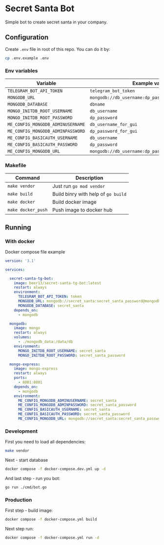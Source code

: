 # Secret Santa Bot

Simple bot to create secret santa in your company.

## Configuration

Create `.env` file in root of this repo. You can do it by:

```bash
cp .env.example .env
```

### Env variables

| Variable                          | Example value                                      |
| --------------------------------- | -------------------------------------------------- |
| `TELEGRAM_BOT_API_TOKEN`          | `telegram_bot_token`                               |
| `MONGODB_URL`                     | `mongodb://db_username:dp_password@mongodb:27017/` |
| `MONGODB_DATABASE`                | `dbname`                                           |
| `MONGO_INITDB_ROOT_USERNAME`      | `db_username`                                      |
| `MONGO_INITDB_ROOT_PASSWORD`      | `dp_password`                                      |
| `ME_CONFIG_MONGODB_ADMINUSERNAME` | `db_username_for_gui`                              |
| `ME_CONFIG_MONGODB_ADMINPASSWORD` | `dp_password_for_gui`                              |
| `ME_CONFIG_BASICAUTH_USERNAME`    | `db_username`                                      |
| `ME_CONFIG_BASICAUTH_PASSWORD`    | `dp_password`                                      |
| `ME_CONFIG_MONGODB_URL`           | `mongodb://db_username:dp_password@mongodb:27017/` |

### Makefile

| Command            | Description                         |
| ------------------ | ----------------------------------- |
| `make vendor`      | Just run `go mod vendor`            |
| `make build`       | Build binry with help of `go build` |
| `make docker`      | Build docker image                  |
| `make docker_push` | Push image to docker hub            |

## Running

### With docker

Docker compose file example

```yml
version: '3.1'

services:

  secret-santa-tg-bot:
    image: beer13/secret-santa-tg-bot:latest
    restart: always
    environment:
      TELEGRAM_BOT_API_TOKEN: token
      MONGODB_URL: mongodb://secret_santa:secret_santa_password@mongodb:27017/
      MONGODB_DATABASE: secret_santa
    depends_on:
      - mongodb

  mongodb:
    image: mongo
    restart: always
    volumes:
      - ./mongodb_data:/data/db
    environment:
      MONGO_INITDB_ROOT_USERNAME: secret_santa
      MONGO_INITDB_ROOT_PASSWORD: secret_santa_password

  mongo-express:
    image: mongo-express
    restart: always
    ports:
      - 8081:8081
    depends_on:
      - mongodb
    environment:
      ME_CONFIG_MONGODB_ADMINUSERNAME: secret_santa
      ME_CONFIG_MONGODB_ADMINPASSWORD: secret_santa_password
      ME_CONFIG_BASICAUTH_USERNAME: secret_santa
      ME_CONFIG_BASICAUTH_PASSWORD: secret_santa_password
      ME_CONFIG_MONGODB_URL: mongodb://secret_santa:secret_santa_password@mongodb:27017/
```

### Development

First you need to load all dependencies:

```bash
make vendor
```

Next - start database

```bash
docker compose -f docker-compose.dev.yml up -d
```

And last step - run you bot:

```bash
go run ./cmd/bot.go
```

### Production

First step - build image:

```bash
docker compose -f docker-compose.yml build
```

Next step run:

```bash
docker compose -f docker-compose.yml run -d
```

